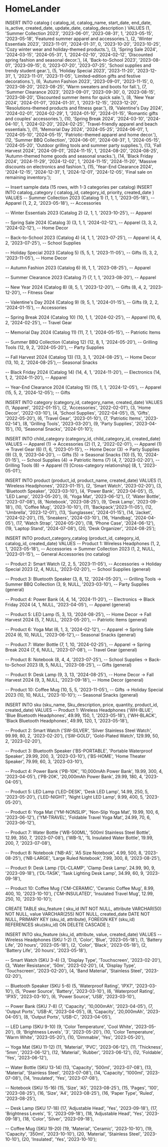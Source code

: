 # HomeLander


INSERT INTO catalog (
    catalog_id, catalog_name, start_date, end_date, is_active, 
    created_date, update_date, catalog_description
) VALUES
(1, 'Summer Collection 2023', '2023-06-01', '2023-08-31', 1, '2023-05-15', '2023-05-18', 'Featured summer apparel and accessories.'),
(2, 'Winter Essentials 2023', '2023-11-01', '2024-01-31', 0, '2023-10-20', '2023-10-25', 'Cozy winter wear and holiday-themed products.'),
(3, 'Spring Sale 2024', '2024-03-15', '2024-05-31', 1, '2024-02-10', '2024-02-12', 'Discounted spring fashion and seasonal decor.'),
(4, 'Back-to-School 2023', '2023-08-01', '2023-09-15', 0, '2023-07-20', '2023-07-25', 'School supplies and trendy student gear.'),
(5, 'Holiday Special 2023', '2023-11-20', '2023-12-31', 1, '2023-11-01', '2023-11-05', 'Limited-edition gifts and festive decorations.'),
(6, 'Autumn Fashion 2023', '2023-09-01', '2023-11-15', 0, '2023-08-20', '2023-08-25', 'Warm sweaters and boots for fall.'),
(7, 'Summer Clearance 2023', '2023-09-01', '2023-09-30', 0, '2023-08-15', '2023-08-20', 'Discounted summer items for quick sale.'),
(8, 'New Year 2024', '2024-01-01', '2024-01-31', 1, '2023-12-15', '2023-12-20', 'Resolutions-themed products and fitness gear.'),
(9, 'Valentine\'s Day 2024', '2024-02-01', '2024-02-29', 1, '2024-01-10', '2024-01-15', 'Romantic gifts and couples\' accessories.'),
(10, 'Spring Break 2024', '2024-03-10', '2024-04-10', 1, '2024-02-20', '2024-02-25', 'Travel-friendly apparel and beach essentials.'),
(11, 'Memorial Day 2024', '2024-05-25', '2024-06-01', 1, '2024-05-10', '2024-05-15', 'Patriotic-themed apparel and home decor.'),
(12, 'Summer BBQ Collection', '2024-06-01', '2024-08-31', 1, '2024-05-15', '2024-05-20', 'Outdoor grilling tools and summer party supplies.'),
(13, 'Fall Harvest 2024', '2024-09-01', '2024-11-15', 1, '2024-08-20', '2024-08-25', 'Autumn-themed home goods and seasonal snacks.'),
(14, 'Black Friday 2024', '2024-11-29', '2024-12-02', 1, '2024-11-15', '2024-11-20', 'Massive discounts on electronics and fashion.'),
(15, 'Year-End Clearance 2024', '2024-12-15', '2024-12-31', 1, '2024-12-01', '2024-12-05', 'Final sale on remaining inventory.');




-- Insert sample data (15 rows, with 1-3 categories per catalog)
INSERT INTO catalog_category (
    catalog_id, category_id, priority, created_date
) VALUES
-- Summer Collection 2023 (Catalog 1)
(1, 1, 1, '2023-05-18'),  -- Apparel
(1, 2, 2, '2023-05-18'),  -- Accessories

-- Winter Essentials 2023 (Catalog 2)
(2, 1, 1, '2023-10-25'),  -- Apparel

-- Spring Sale 2024 (Catalog 3)
(3, 1, 1, '2024-02-12'),  -- Apparel
(3, 3, 2, '2024-02-12'),  -- Home Decor

-- Back-to-School 2023 (Catalog 4)
(4, 1, 1, '2023-07-25'),  -- Apparel
(4, 4, 2, '2023-07-25'),  -- School Supplies

-- Holiday Special 2023 (Catalog 5)
(5, 5, 1, '2023-11-05'),  -- Gifts
(5, 3, 2, '2023-11-05'),  -- Home Decor

-- Autumn Fashion 2023 (Catalog 6)
(6, 1, 1, '2023-08-25'),  -- Apparel

-- Summer Clearance 2023 (Catalog 7)
(7, 1, 1, '2023-08-20'),  -- Apparel

-- New Year 2024 (Catalog 8)
(8, 5, 1, '2023-12-20'),  -- Gifts
(8, 4, 2, '2023-12-20'),  -- Fitness Gear

-- Valentine's Day 2024 (Catalog 9)
(9, 5, 1, '2024-01-15'),  -- Gifts
(9, 2, 2, '2024-01-15'),  -- Accessories

-- Spring Break 2024 (Catalog 10)
(10, 1, 1, '2024-02-25'), -- Apparel
(10, 6, 2, '2024-02-25'), -- Travel Gear

-- Memorial Day 2024 (Catalog 11)
(11, 7, 1, '2024-05-15'), -- Patriotic Items

-- Summer BBQ Collection (Catalog 12)
(12, 8, 1, '2024-05-20'), -- Grilling Tools
(12, 9, 2, '2024-05-20'), -- Party Supplies

-- Fall Harvest 2024 (Catalog 13)
(13, 3, 1, '2024-08-25'), -- Home Decor
(13, 10, 2, '2024-08-25'),-- Seasonal Snacks

-- Black Friday 2024 (Catalog 14)
(14, 4, 1, '2024-11-20'), -- Electronics
(14, 1, 2, '2024-11-20'), -- Apparel

-- Year-End Clearance 2024 (Catalog 15)
(15, 1, 1, '2024-12-05'), -- Apparel
(15, 5, 2, '2024-12-05'); -- Gifts

INSERT INTO category (category_id, category_name, created_date) VALUES
(1, 'Apparel', '2022-01-15'),
(2, 'Accessories', '2022-02-01'),
(3, 'Home Decor', '2022-03-10'),
(4, 'School Supplies', '2022-04-05'),
(5, 'Gifts', '2022-05-20'),
(6, 'Travel Gear', '2023-01-10'),
(7, 'Patriotic Items', '2023-02-14'),
(8, 'Grilling Tools', '2023-03-20'),
(9, 'Party Supplies', '2023-04-15'),
(10, 'Seasonal Snacks', '2024-01-10');



INSERT INTO child_category (category_id, child_category_id, created_date) VALUES
-- Apparel (1) → Accessories (2)
(1, 2, '2022-02-01'),
-- Apparel (1) → Travel Gear (6)
(1, 6, '2023-01-15'),
-- Home Decor (3) → Party Supplies (9)
(3, 9, '2023-04-20'),
-- Gifts (5) → Seasonal Snacks (10)
(5, 10, '2024-01-15'),
-- School Supplies (4) → Patriotic Items (7)
(4, 7, '2023-02-20'),
-- Grilling Tools (8) → Apparel (1) [Cross-category relationship]
(8, 1, '2023-05-01');





INSERT INTO product (product_id, product_name, created_date) VALUES
(1, 'Wireless Headphones', '2023-01-15'),
(2, 'Smart Watch', '2023-02-20'),
(3, 'Bluetooth Speaker', '2023-03-10'),
(4, 'Power Bank', '2023-04-05'),
(5, 'LED Lamp', '2023-05-20'),
(6, 'Yoga Mat', '2023-06-12'),
(7, 'Water Bottle', '2023-07-08'),
(8, 'Notebook', '2023-08-25'),
(9, 'Desk Lamp', '2023-09-18'),
(10, 'Coffee Mug', '2023-10-10'),
(11, 'Backpack','2023-11-05'),
(12, 'Umbrella', '2023-12-01'),
(13, 'Sunglasses', '2024-01-15'),
(14, 'Jacket', '2024-02-20'),
(15, 'Sneakers', '2024-03-10'),
(16, 'Handbag', '2024-04-05'),
(17, 'Watch Strap', '2024-05-20'),
(18, 'Phone Case', '2024-06-12'),
(19, 'Laptop Stand', '2024-07-08'),
(20, 'Desk Organizer', '2024-08-25');


INSERT INTO product_category_catalog 
(product_id, category_id, catalog_id, created_date) VALUES
-- Product 1: Wireless Headphones
(1, 2, 1, '2023-05-18'),  -- Accessories → Summer Collection 2023
(1, 2, NULL, '2023-01-15'), -- General Accessories (no catalog)

-- Product 2: Smart Watch
(2, 2, 5, '2023-11-05'),  -- Accessories → Holiday Special 2023
(2, 4, NULL, '2023-02-20'), -- School Supplies (general)

-- Product 3: Bluetooth Speaker
(3, 8, 12, '2024-05-20'), -- Grilling Tools → Summer BBQ Collection
(3, 9, NULL, '2023-03-10'), -- Party Supplies (general)

-- Product 4: Power Bank
(4, 4, 14, '2024-11-20'), -- Electronics → Black Friday 2024
(4, 1, NULL, '2023-04-05'), -- Apparel (general)

-- Product 5: LED Lamp
(5, 3, 13, '2024-08-25'), -- Home Decor → Fall Harvest 2024
(5, 7, NULL, '2023-05-20'), -- Patriotic Items (general)

-- Product 6: Yoga Mat
(6, 1, 3, '2024-02-12'),  -- Apparel → Spring Sale 2024
(6, 10, NULL, '2023-06-12'),-- Seasonal Snacks (general)

-- Product 7: Water Bottle
(7, 1, 10, '2024-02-25'), -- Apparel → Spring Break 2024
(7, 6, NULL, '2023-07-08'), -- Travel Gear (general)

-- Product 8: Notebook
(8, 4, 4, '2023-07-25'),  -- School Supplies → Back-to-School 2023
(8, 5, NULL, '2023-08-25'), -- Gifts (general)

-- Product 9: Desk Lamp
(9, 3, 13, '2024-08-25'), -- Home Decor → Fall Harvest 2024
(9, 3, NULL, '2023-09-18'), -- Home Decor (general)

-- Product 10: Coffee Mug
(10, 5, 5, '2023-11-05'), -- Gifts → Holiday Special 2023
(10, 10, NULL, '2023-10-10'); -- Seasonal Snacks (general)




INSERT INTO sku 
(sku_name, Sku_description, price, quantity, product_id, created_date) VALUES
-- Product 1: Wireless Headphones
('WH-BLUE', 'Blue Bluetooth Headphones', 49.99, 150, 1, '2023-05-18'),
('WH-BLACK', 'Black Bluetooth Headphones', 49.99, 120, 1, '2023-05-18'),

-- Product 2: Smart Watch
('SW-SILVER', 'Silver Stainless Steel Watch', 99.99, 80, 2, '2023-02-20'),
('SW-GOLD', 'Gold-Plated Watch', 129.99, 50, 2, '2023-02-20'),

-- Product 3: Bluetooth Speaker
('BS-PORTABLE', 'Portable Waterproof Speaker', 29.99, 200, 3, '2023-03-10'),
('BS-HOME', 'Home Theater Speaker', 79.99, 60, 3, '2023-03-10'),

-- Product 4: Power Bank
('PB-10K', '10,000mAh Power Bank', 19.99, 300, 4, '2023-04-05'),
('PB-20K', '20,000mAh Power Bank', 29.99, 180, 4, '2023-04-05'),

-- Product 5: LED Lamp
('LED-DESK', 'Desk LED Lamp', 14.99, 250, 5, '2023-05-20'),
('LED-NIGHT', 'Night Light LED Lamp', 9.99, 400, 5, '2023-05-20'),

-- Product 6: Yoga Mat
('YM-NONSLIP', 'Non-Slip Yoga Mat', 19.99, 100, 6, '2023-06-12'),
('YM-TRAVEL', 'Foldable Travel Yoga Mat', 24.99, 70, 6, '2023-06-12'),

-- Product 7: Water Bottle
('WB-500ML', '500ml Stainless Steel Bottle', 12.99, 350, 7, '2023-07-08'),
('WB-1L', '1L Insulated Water Bottle', 19.99, 200, 7, '2023-07-08'),

-- Product 8: Notebook
('NB-A5', 'A5 Size Notebook', 4.99, 500, 8, '2023-08-25'),
('NB-LARGE', 'Large Ruled Notebook', 7.99, 300, 8, '2023-08-25'),

-- Product 9: Desk Lamp
('DL-CLAMP', 'Clamp Desk Lamp', 24.99, 90, 9, '2023-09-18'),
('DL-TASK', 'Task Lighting Desk Lamp', 34.99, 60, 9, '2023-09-18'),

-- Product 10: Coffee Mug
('CM-CERAMIC', 'Ceramic Coffee Mug', 8.99, 400, 10, '2023-10-10'),
('CM-INSULATED', 'Insulated Travel Mug', 12.99, 250, 10, '2023-10-10');




CREATE TABLE sku_feature (
    sku_id INT NOT NULL,
    attribute VARCHAR(50) NOT NULL,
    value VARCHAR(255) NOT NULL,
    created_date DATE NOT NULL,
    PRIMARY KEY (sku_id, attribute),
    FOREIGN KEY (sku_id) REFERENCES sku(sku_id) ON DELETE CASCADE
);

INSERT INTO sku_feature (sku_id, attribute, value, created_date) VALUES
-- Wireless Headphones (SKU 1-2)
(1, 'Color', 'Blue', '2023-05-18'),
(1, 'Battery Life', '20 hours', '2023-05-18'),
(2, 'Color', 'Black', '2023-05-18'),
(2, 'Battery Life', '20 hours', '2023-05-18'),

-- Smart Watch (SKU 3-4)
(3, 'Display Type', 'Touchscreen', '2023-02-20'),
(3, 'Water Resistance', '50m', '2023-02-20'),
(4, 'Display Type', 'Touchscreen', '2023-02-20'),
(4, 'Band Material', 'Stainless Steel', '2023-02-20'),

-- Bluetooth Speaker (SKU 5-6)
(5, 'Waterproof Rating', 'IPX7', '2023-03-10'),
(5, 'Power Source', 'Battery', '2023-03-10'),
(6, 'Waterproof Rating', 'IPX5', '2023-03-10'),
(6, 'Power Source', 'USB', '2023-03-10'),

-- Power Bank (SKU 7-8)
(7, 'Capacity', '10,000mAh', '2023-04-05'),
(7, 'Output Ports', 'USB-A', '2023-04-05'),
(8, 'Capacity', '20,000mAh', '2023-04-05'),
(8, 'Output Ports', 'USB-C', '2023-04-05'),

-- LED Lamp (SKU 9-10)
(9, 'Color Temperature', 'Cool White', '2023-05-20'),
(9, 'Brightness Levels', '3', '2023-05-20'),
(10, 'Color Temperature', 'Warm White', '2023-05-20'),
(10, 'Dimmable', 'Yes', '2023-05-20'),

-- Yoga Mat (SKU 11-12)
(11, 'Material', 'PVC', '2023-06-12'),
(11, 'Thickness', '5mm', '2023-06-12'),
(12, 'Material', 'Rubber', '2023-06-12'),
(12, 'Foldable', 'Yes', '2023-06-12'),

-- Water Bottle (SKU 13-14)
(13, 'Capacity', '500ml', '2023-07-08'),
(13, 'Material', 'Stainless Steel', '2023-07-08'),
(14, 'Capacity', '1000ml', '2023-07-08'),
(14, 'Insulated', 'Yes', '2023-07-08'),

-- Notebook (SKU 15-16)
(15, 'Size', 'A5', '2023-08-25'),
(15, 'Pages', '100', '2023-08-25'),
(16, 'Size', 'A4', '2023-08-25'),
(16, 'Paper Type', 'Ruled', '2023-08-25'),

-- Desk Lamp (SKU 17-18)
(17, 'Adjustable Head', 'Yes', '2023-09-18'),
(17, 'Brightness Levels', '5', '2023-09-18'),
(18, 'Adjustable Head', 'Yes', '2023-09-18'),
(18, 'Color', 'Silver', '2023-09-18'),

-- Coffee Mug (SKU 19-20)
(19, 'Material', 'Ceramic', '2023-10-10'),
(19, 'Capacity', '350ml', '2023-10-10'),
(20, 'Material', 'Stainless Steel', '2023-10-10'),
(20, 'Insulated', 'Yes', '2023-10-10');
